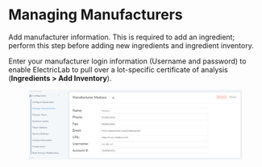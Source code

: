 # Managing Manufacturers

Add manufacturer information. This is required to add an ingredient; perform this step before adding new ingredients and ingredient inventory.

Enter your manufacturer login information (Username and password) to enable ElectricLab to pull over a lot-specific certificate of analysis (**Ingredients > Add Inventory**).

<figure><img src="../.gitbook/assets/image (135).png" alt=""><figcaption></figcaption></figure>
